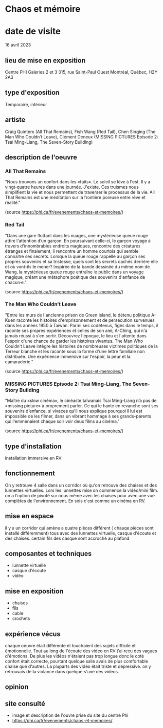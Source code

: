 # Chaos et mémoire

# date de visite 
16 avril 2023

## lieu de mise en exposition
Centre PHI
Galeries 2 et 3
315, rue Saint-Paul Ouest
Montréal, Québec, H2Y 2A3

## type d'exposition
Temporaire, intérieur

## artiste
Craig Quintero (All That Remains), Fish Wang (Red Tail), Chen Singing (The Man Who Couldn’t Leave), Clément Deneux (MISSING PICTURES Episode 2: Tsai Ming-Liang, The Seven-Story Building)

## description de l'oeuvre
### All That Remains
"Nous trouvons un confort dans les «faits». Le soleil se lève à l'est. Il y a vingt-quatre heures dans une journée. J'existe. Ces truismes nous simplifient la vie et nous permettent de traverser le processus de la vie. All That Remains est une méditation sur la frontière poreuse entre rêve et réalité."

(source https://phi.ca/fr/evenements/chaos-et-memoires/)

### Red Tail
"Dans une gare flottant dans les nuages, une mystérieuse queue rouge attire l'attention d’un garçon. En poursuivant celle-ci, le garçon voyage à travers d'innombrables endroits magiques, rencontre des créatures étranges et finalement, il rencontre un homme courtois qui semble connaître ses secrets. Lorsque la queue rouge rappelle au garçon ses propres souvenirs et sa tristesse, quels sont les secrets cachés derrière elle et où vont-ils le mener? Inspirée de la bande dessinée du même nom de Wang, la mystérieuse queue rouge entraîne le public dans un voyage magique, créant une métaphore poétique des souvenirs d'enfance de chacun·e."

(source https://phi.ca/fr/evenements/chaos-et-memoires/)


### The Man Who Couldn’t Leave
"Entre les murs de l'ancienne prison de Green Island, le détenu politique A-Kuen raconte les histoires d'emprisonnement et de persécution survenues dans les années 1950 à Taïwan. Parmi ses codétenus, figés dans le temps, il raconte ses propres expériences et celles de son ami, A-Ching, qui n'a jamais réussi à s'en sortir. Découvrez l'époque, le lieu et l'attente dans l'espoir d'une chance de garder les histoires vivantes. The Man Who Couldn't Leave intègre les histoires de nombreuses victimes politiques de la Terreur blanche et les raconte sous la forme d'une lettre familiale non distribuée. Une expérience immersive sur l'espoir, la peur et la camaraderie."

(source https://phi.ca/fr/evenements/chaos-et-memoires/)


### MISSING PICTURES Episode 2: Tsai Ming-Liang, The Seven-Story Building
"Maître du «slow cinéma», le cinéaste taïwanais Tsai Ming-Liang n’a pas de «missing picture» à proprement parler. Ce qui le hante en revanche sont ses souvenirs d’enfance, si vivaces qu'il nous explique pourquoi il lui est impossible de les filmer, dans un vibrant hommage à ses grands-parents qui l'emmenaient chaque soir voir deux films au cinéma."

(source https://phi.ca/fr/evenements/chaos-et-memoires/)

## type d'installation
installation immersive en RV

## fonctionnement
On y retrouve 4 salle dans un corridor où qu'on retrouve des chaises et des lunnettes virtuelles. Lors les lunnettes mise on commence la vidéo/mini film. on a l'option de pivoté sur nous même avec les chaises pour avec une vue complètes de l'environnement. En sois c'est comme un cinéma en RV.

## mise en espace
il y a un corridor qui amène a quatre pièces différent ( chauqe pièces sont installé différemment) tous avec des lunnettes virtuelle, casque d'écoute et des chaises. certain fils des casque sont accroché au plafond

## composantes et techniques
* lunnette virtuelle
* casque d'écoute
* vidéo

## mise en exposition
* chaises
* fils
* cable
* crochets

## expérience vécus
chaque oeuvre était différente et touchaient des sujets difficile et émotionnelle. Tout au long de l'écoute des video en RV j'ai recu des vagues d'émotions. De plus les vidéos n'étaient pas trop longue donc le coté confort était correcte, pourtant quelque salle avais de plus comfortable chaise que d'autres. La pluparts des vidéo était triste et dépressive. on y retrouvais de la violance dans quelque s'une des videos.

## opinion

## site consulté
* image et description de l'ouvre prise du site du centre Phi
* https://phi.ca/fr/evenements/chaos-et-memoires/
